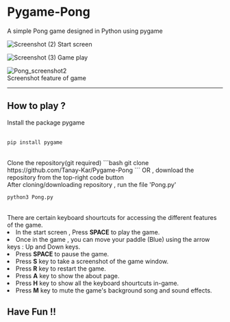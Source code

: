 # Pygame-Pong
A simple Pong game designed in Python using pygame

![Screenshot (2)](https://user-images.githubusercontent.com/93914273/150473648-22219f3e-b77a-4391-a10b-058241e8cc30.png)
Start screen
<br>

![Screenshot (3)](https://user-images.githubusercontent.com/93914273/150473693-06c83a34-dca1-44ef-a273-f83ef1eed4e8.png)
Game play
<br>

![Pong_screenshot2](https://user-images.githubusercontent.com/93914273/150473772-e89fb9e1-12e2-45d1-bc66-5d23c5d77e9b.png)<br>
Screenshot feature of game
<br>

<hr>
<h2>How to play ?</h2>
Install the package pygame
<br>
<br>

```bash
pip install pygame
```
<br>
Clone the repository(git required)
```bash
git clone https://github.com/Tanay-Kar/Pygame-Pong
```
OR , download the repository from the top-right code button

<br>
After cloning/downloading repository , run the file 'Pong.py'
<br>


```bash
python3 Pong.py
```
<br>
There are certain keyboard shourtcuts for accessing the different features of the game.
<br>
<li> In the start screen , Press <b>SPACE</b> to play the game.
<li> Once in the game , you can move your paddle (Blue) using the arrow keys : Up and Down keys.
<li> Press <b>SPACE</b> to pause the game.
<li> Press <b>S</b> key to take a screenshot of the game window.
<li> Press <b>R</b> key to restart the game.
<li> Press <b>A</b> key to show the about page.
<li> Press <b>H</b> key to show all the keyboard shourtcuts in-game.
<li> Press <b>M</b> key to mute the game's background song and sound effects.
  
  <h2>Have Fun !!</h2>
 
